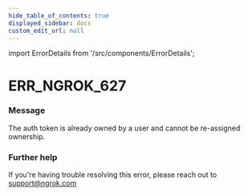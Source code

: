 ```yaml
---
hide_table_of_contents: true
displayed_sidebar: docs
custom_edit_url: null
---
```


import ErrorDetails from '/src/components/ErrorDetails';

# ERR_NGROK_627

### Message
The auth token is already owned by a user and cannot be re-assigned ownership.

### Further help
If you're having trouble resolving this error, please reach out to [support@ngrok.com](mailto:support@ngrok.com?subject=Help%20with%20ERR_NGROK_627)

<ErrorDetails error='err_ngrok_627' />
